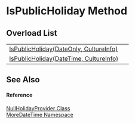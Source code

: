 # IsPublicHoliday Method


## Overload List
<table>
<tr>
<td><a href="M_MoreDateTime_NullHolidayProvider_IsPublicHoliday">IsPublicHoliday(DateOnly, CultureInfo)</a></td>
<td> </td></tr>
<tr>
<td><a href="M_MoreDateTime_NullHolidayProvider_IsPublicHoliday_1">IsPublicHoliday(DateTime, CultureInfo)</a></td>
<td> </td></tr>
</table>

## See Also


#### Reference
<a href="T_MoreDateTime_NullHolidayProvider">NullHolidayProvider Class</a>  
<a href="N_MoreDateTime">MoreDateTime Namespace</a>  
